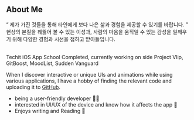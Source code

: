 ## About Me
“ 제가 가진 것들을 통해 타인에게 보다 나은 삶과 경험을 제공할 수 있기를 바랍니다. ” <br>
현상의 본질을 꿰뚫어 볼 수 있는 이성과, 사람의 마음을 움직일 수 있는 감성을 일깨우기 위해 다양한 경험과 시선을 접하고 받아들입니다. <br><br>

Techit iOS App School Completed, currently working on side Project Vlip, GitBoost, MoodList, Sudden Vanguard

When I discover interactive or unique UIs and animations while using various applications, I have a hobby of finding the relevant code and uploading it to [GitHub](https://github.com/ha-nabi/Components).

- being a user-friendly developer 😶‍🌫️
- interested in UI/UX of the device and know how it affects the app 📱
- Enjoys writing and Reading 📝
